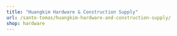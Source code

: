 ```yaml
---
title: "Huangkim Hardware & Construction Supply"
url: /santo-tomas/huangkim-hardware-and-construction-supply/
shop: hardware
---
```

